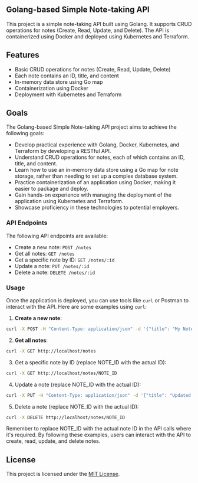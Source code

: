 ## Golang-based Simple Note-taking API

This project is a simple note-taking API built using Golang. It supports CRUD operations for notes (Create, Read, Update, and Delete). The API is containerized using Docker and deployed using Kubernetes and Terraform.


## Features

- Basic CRUD operations for notes (Create, Read, Update, Delete)
- Each note contains an ID, title, and content
- In-memory data store using Go map
- Containerization using Docker
- Deployment with Kubernetes and Terraform

## Goals

The Golang-based Simple Note-taking API project aims to achieve the following goals:

- Develop practical experience with Golang, Docker, Kubernetes, and Terraform by developing a RESTful API.
- Understand CRUD operations for notes, each of which contains an ID, title, and content.
- Learn how to use an in-memory data store using a Go map for note storage, rather than needing to set up a complex database system.
- Practice containerization of an application using Docker, making it easier to package and deploy.
- Gain hands-on experience with managing the deployment of the application using Kubernetes and Terraform.
- Showcase proficiency in these technologies to potential employers.

### API Endpoints

The following API endpoints are available:

- Create a new note: `POST /notes`
- Get all notes: `GET /notes`
- Get a specific note by ID: `GET /notes/:id`
- Update a note: `PUT /notes/:id`
- Delete a note: `DELETE /notes/:id`

### Usage

Once the application is deployed, you can use tools like `curl` or Postman to interact with the API. Here are some examples using `curl`:

1. **Create a new note**:

```bash
curl -X POST -H "Content-Type: application/json" -d '{"title": "My Note", "content": "This is a test note."}' http://localhost/notes
```
2. **Get all notes**:

```bash
curl -X GET http://localhost/notes
```
3. Get a specific note by ID (replace NOTE_ID with the actual ID):
```bash
curl -X GET http://localhost/notes/NOTE_ID
```
4. Update a note (replace NOTE_ID with the actual ID):
```bash
curl -X PUT -H "Content-Type: application/json" -d '{"title": "Updated Note", "content": "This note has been updated."}' http://localhost/notes/NOTE_ID
```
5. Delete a note (replace NOTE_ID with the actual ID):
```bash
curl -X DELETE http://localhost/notes/NOTE_ID
```
Remember to replace NOTE_ID with the actual note ID in the API calls where it's required. By following these examples, users can interact with the API to create, read, update, and delete notes.

## License

This project is licensed under the [MIT License](https://opensource.org/licenses/MIT).
